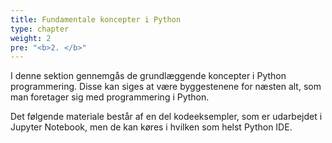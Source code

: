 ```yaml
---
title: Fundamentale koncepter i Python
type: chapter
weight: 2
pre: "<b>2. </b>"
---
```

I denne sektion gennemgås de grundlæggende koncepter i Python programmering. Disse kan siges at være byggestenene for næsten alt, som man foretager sig med programmering i Python.

Det følgende materiale består af en del kodeeksempler, som er udarbejdet i Jupyter Notebook, men de kan køres i hvilken som helst Python IDE.
